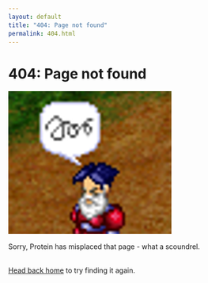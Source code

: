 ```yaml
---
layout: default
title: "404: Page not found"
permalink: 404.html
---
```


<div class="page">
  <h1 class="page-title">404: Page not found</h1>
  <img src="/assets/img/protein/misc/doh-smaller.png" alt="404" class="img-responsive" />
  <p class="lead">Sorry, Protein has misplaced that page - what a scoundrel.</p>
  <br />
  <a href="{{ site.baseurl }}">Head back home</a> to try finding it again.
</div>